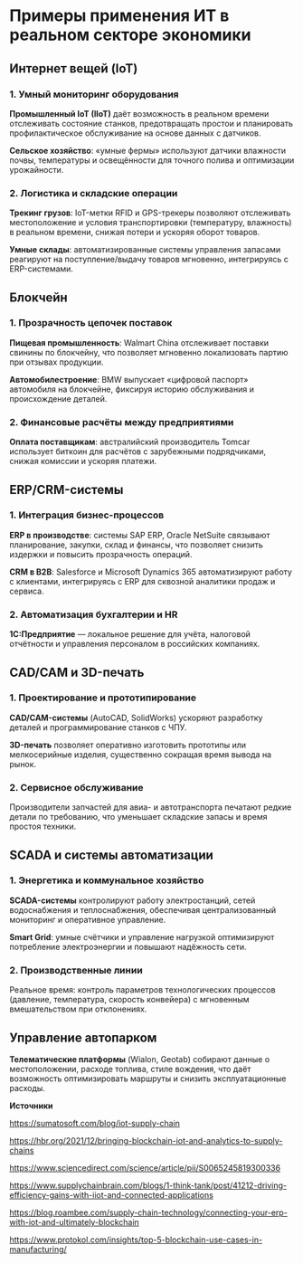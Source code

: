 # Примеры применения ИТ в реальном секторе экономики

## Интернет вещей (IoT)

### 1. Умный мониторинг оборудования

**Промышленный IoT (IIoT)** даёт возможность в реальном времени отслеживать состояние станков, предотвращать простои и планировать профилактическое обслуживание на основе данных с датчиков.

**Сельское хозяйство**: «умные фермы» используют датчики влажности почвы, температуры и освещённости для точного полива и оптимизации урожайности.

### 2. Логистика и складские операции

**Трекинг грузов**: IoT-метки RFID и GPS-трекеры позволяют отслеживать местоположение и условия транспортировки (температуру, влажность) в реальном времени, снижая потери и ускоряя оборот товаров.

**Умные склады**: автоматизированные системы управления запасами реагируют на поступление/выдачу товаров мгновенно, интегрируясь с ERP-системами. 

## Блокчейн

### 1. Прозрачность цепочек поставок

**Пищевая промышленность**: Walmart China отслеживает поставки свинины по блокчейну, что позволяет мгновенно локализовать партию при отзывах продукции.

**Автомобилестроение**: BMW выпускает «цифровой паспорт» автомобиля на блокчейне, фиксируя историю обслуживания и происхождение деталей.

### 2. Финансовые расчёты между предприятиями

**Оплата поставщикам**: австралийский производитель Tomcar использует биткоин для расчётов с зарубежными подрядчиками, снижая комиссии и ускоряя платежи.

## ERP/CRM-системы

### 1. Интеграция бизнес-процессов

**ERP в производстве**: системы SAP ERP, Oracle NetSuite связывают планирование, закупки, склад и финансы, что позволяет снизить издержки и повысить прозрачность операций.

**CRM в B2B**: Salesforce и Microsoft Dynamics 365 автоматизируют работу с клиентами, интегрируясь с ERP для сквозной аналитики продаж и сервиса.

### 2. Автоматизация бухгалтерии и HR

**1C:Предприятие** — локальное решение для учёта, налоговой отчётности и управления персоналом в российских компаниях.

## CAD/CAM и 3D-печать

### 1. Проектирование и прототипирование

**CAD/CAM-системы** (AutoCAD, SolidWorks) ускоряют разработку деталей и программирование станков с ЧПУ.

**3D-печать** позволяет оперативно изготовить прототипы или мелкосерийные изделия, существенно сокращая время вывода на рынок.

### 2. Сервисное обслуживание

Производители запчастей для авиа- и автотранспорта печатают редкие детали по требованию, что уменьшает складские запасы и время простоя техники.

## SCADA и системы автоматизации

### 1. Энергетика и коммунальное хозяйство

**SCADA-системы** контролируют работу электростанций, сетей водоснабжения и теплоснабжения, обеспечивая централизованный мониторинг и оперативное управление.

**Smart Grid**: умные счётчики и управление нагрузкой оптимизируют потребление электроэнергии и повышают надёжность сети.

### 2. Производственные линии

Реальное время: контроль параметров технологических процессов (давление, температура, скорость конвейера) с мгновенным вмешательством при отклонениях.

## Управление автопарком

**Телематические платформы** (Wialon, Geotab) собирают данные о местоположении, расходе топлива, стиле вождения, что даёт возможность оптимизировать маршруты и снизить эксплуатационные расходы.


**Источники**

https://sumatosoft.com/blog/iot-supply-chain

https://hbr.org/2021/12/bringing-blockchain-iot-and-analytics-to-supply-chains

https://www.sciencedirect.com/science/article/pii/S0065245819300336

https://www.supplychainbrain.com/blogs/1-think-tank/post/41212-driving-efficiency-gains-with-iiot-and-connected-applications

https://blog.roambee.com/supply-chain-technology/connecting-your-erp-with-iot-and-ultimately-blockchain

https://www.protokol.com/insights/top-5-blockchain-use-cases-in-manufacturing/